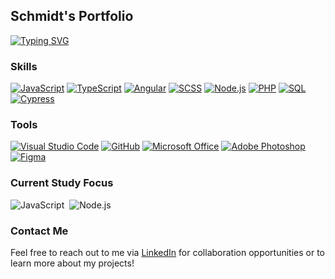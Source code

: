 ## Schmidt's Portfolio
  [![Typing SVG](https://readme-typing-svg.herokuapp.com/?color=318CE7&size=35&center=true&vCenter=true&width=1000&lines=HELLO,+My+name+is+Airton+Schmidt;I'm+20+years+old;I'm+from+Brasil;I+study+web+development;Be+Welcome!+:%29)](https://git.io/typing-svg)
  
  ### Skills
  [![JavaScript](https://img.shields.io/badge/-JavaScript-0D1117?style=for-the-badge&logo=javascript&labelColor=0D1117&textColor=0D1117)](https://developer.mozilla.org/en-US/docs/Web/JavaScript)
  [![TypeScript](https://img.shields.io/badge/-TypeScript-0D1117?style=for-the-badge&logo=typescript&labelColor=0D1117&textColor=0D1117)](https://www.typescriptlang.org/)
  [![Angular](https://img.shields.io/badge/-Angular-0D1117?style=for-the-badge&logo=angular&labelColor=0D1117&textColor=0D1117)](https://angular.io/)
  [![SCSS](https://img.shields.io/badge/-SCSS-0D1117?style=for-the-badge&logo=SASS&labelColor=0D1117)](https://sass-lang.com/)
  [![Node.js](https://img.shields.io/badge/-Node.js-0D1117?style=for-the-badge&logo=node.js&labelColor=0D1117&textColor=0D1117)](https://nodejs.org/)
  [![PHP](https://img.shields.io/badge/-PHP-0D1117?style=for-the-badge&logo=php&labelColor=0D1117)](https://www.php.net/)
  [![SQL](https://img.shields.io/badge/-SQL-0D1117?style=for-the-badge&logo=sql&labelColor=0D1117)](https://en.wikipedia.org/wiki/SQL)
  [![Cypress](https://img.shields.io/badge/-Cypress-0D1117?style=for-the-badge&logo=cypress&labelColor=0D1117)](https://www.cypress.io/)

  ### Tools
  [![Visual Studio Code](https://img.shields.io/badge/-Visual%20Studio%20Code-0D1117?style=for-the-badge&logo=visual-studio-code&logoColor=007ACC&labelColor=0D1117)](https://code.visualstudio.com/)
  [![GitHub](https://img.shields.io/badge/-GitHub-0D1117?style=for-the-badge&logo=github&labelColor=0D1117)](https://github.com/)
  [![Microsoft Office](https://img.shields.io/badge/-Microsoft_Office-0D1117?style=for-the-badge&logo=microsoft-office&labelColor=0D1117)](https://www.microsoft.com/en-us/microsoft-365)
  [![Adobe Photoshop](https://img.shields.io/badge/-Adobe%20Photoshop-0D1117?style=for-the-badge&logo=adobe-photoshop&labelColor=0D1117)](https://www.adobe.com/products/photoshop.html)
  [![Figma](https://img.shields.io/badge/-Figma-0D1117?style=for-the-badge&logo=figma&labelColor=0D1117)](https://www.figma.com/)

  ### Current Study Focus
  ![JavaScript](https://img.shields.io/badge/-JavaScript-0D1117?style=for-the-badge&logo=javascript&labelColor=0D1117&textColor=0D1117)&nbsp;
  ![Node.js](https://img.shields.io/badge/-Node.js-0D1117?style=for-the-badge&logo=node.js&labelColor=0D1117&textColor=0D1117)&nbsp;

  ### Contact Me

  Feel free to reach out to me via [LinkedIn](https://www.linkedin.com/in/airton-schmidt-a38255243/) for collaboration opportunities or to learn more about my projects!
